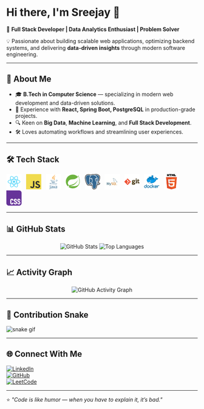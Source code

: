 # Hi there, I'm Sreejay 👋  

🚀 **Full Stack Developer | Data Analytics Enthusiast | Problem Solver**  

💡 Passionate about building scalable web applications, optimizing backend systems, and delivering **data-driven insights** through modern software engineering.  

---

## 📌 About Me  
- 🎓 **B.Tech in Computer Science** — specializing in modern web development and data-driven solutions.  
- 💼 Experience with **React, Spring Boot, PostgreSQL** in production-grade projects.  
- 🔍 Keen on **Big Data**, **Machine Learning**, and **Full Stack Development**.  
- 🛠 Loves automating workflows and streamlining user experiences.  

---

## 🛠 Tech Stack  

<p align="left">
  <img height="40" src="https://raw.githubusercontent.com/github/explore/master/topics/react/react.png">&nbsp;&nbsp;
  <img height="40" src="https://raw.githubusercontent.com/github/explore/master/topics/javascript/javascript.png">&nbsp;&nbsp;
  <img height="40" src="https://raw.githubusercontent.com/github/explore/master/topics/java/java.png">&nbsp;&nbsp;
  <img height="40" src="https://raw.githubusercontent.com/github/explore/master/topics/spring-boot/spring-boot.png">&nbsp;&nbsp;
  <img height="40" src="https://raw.githubusercontent.com/github/explore/master/topics/postgresql/postgresql.png">&nbsp;&nbsp;
  <img height="40" src="https://raw.githubusercontent.com/github/explore/master/topics/mysql/mysql.png">&nbsp;&nbsp;
  <img height="40" src="https://raw.githubusercontent.com/github/explore/master/topics/git/git.png">&nbsp;&nbsp;
  <img height="40" src="https://raw.githubusercontent.com/github/explore/master/topics/docker/docker.png">&nbsp;&nbsp;
  <img height="40" src="https://raw.githubusercontent.com/github/explore/master/topics/html/html.png">&nbsp;&nbsp;
  <img height="40" src="https://raw.githubusercontent.com/github/explore/master/topics/css/css.png">
</p>

---

## 📊 GitHub Stats  

<p align="center">
  <img src="https://github-readme-stats.vercel.app/api?username=Sreejay1804&show_icons=true&theme=radical" alt="GitHub Stats" height="165"/>
  <img src="https://github-readme-stats.vercel.app/api/top-langs/?username=Sreejay1804&layout=compact&theme=radical" alt="Top Languages" height="165"/>
</p>  

---

## 📈 Activity Graph  
<p align="center">
  <img src="https://github-readme-activity-graph.vercel.app/graph?username=Sreejay1804&theme=react-dark&hide_border=true" alt="GitHub Activity Graph" />
</p>  


---
## 🐍 Contribution Snake  

![snake gif](https://github.com/Sreejay1804/Sreejay1804/blob/output/github-contribution-grid-snake.svg)

---

## 🌐 Connect With Me  

[![LinkedIn](https://img.shields.io/badge/LinkedIn-0077B5?style=for-the-badge&logo=linkedin&logoColor=white)](https://www.linkedin.com/in/sreejayv/)  
[![GitHub](https://img.shields.io/badge/GitHub-000000?style=for-the-badge&logo=github&logoColor=white)](https://github.com/Sreejay1804)  
[![LeetCode](https://img.shields.io/badge/LeetCode-FFA116?style=for-the-badge&logo=leetcode&logoColor=white)](https://leetcode.com/Sreejay1804/)


---

⭐ *"Code is like humor — when you have to explain it, it’s bad."*  
